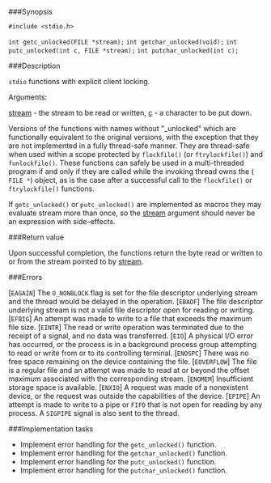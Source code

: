 ###Synopsis

`#include <stdio.h>`

`int getc_unlocked(FILE *stream);`
`int getchar_unlocked(void);`
`int putc_unlocked(int c, FILE *stream);`
`int putchar_unlocked(int c);`

###Description

`stdio` functions with explicit client locking.

Arguments:

<u>stream</u> - the stream to be read or written,
<u>c</u> - a character to be put down.

Versions of the functions with names without "_unlocked" which are functionally equivalent to the original versions, with the exception that they are not implemented in a fully thread-safe manner. They are thread-safe when used within a scope protected by `flockfile()` (or `ftrylockfile()`) and `funlockfile()`. These functions can safely be used in a multi-threaded program if and only if they are called while the invoking thread owns the ( `FILE *`) object, as is the case after a successful call to the `flockfile()` or `ftrylockfile()` functions.

If `getc_unlocked()` or `putc_unlocked()` are implemented as macros they may evaluate stream more than once, so the <u>stream</u> argument should never be an expression with side-effects.

###Return value

Upon successful completion, the functions return the byte read or written to or from the stream pointed to by <u>stream</u>. 

###Errors

[`EAGAIN`] The `O_NONBLOCK` flag is set for the file descriptor underlying stream and the thread would be delayed in the operation. 
[`EBADF`]  The file descriptor underlying stream is not a valid file descriptor open for reading or writing. 
[`EFBIG`] An attempt was made to write to a file that exceeds the maximum file size. 
[`EINTR`]  The read or write operation was terminated due to the receipt of a signal, and no data was transferred. 
[`EIO`]    A physical I/O error has occurred, or the process is in a background process group attempting to read or write from or to its controlling terminal.
[`ENOSPC`] There was no free space remaining on the device containing the file. 
[`EOVERFLOW`]  The file is a regular file and an attempt was made to read at or beyond the offset maximum associated with the corresponding stream. 
[`ENOMEM`] Insufficient storage space is available. 
[`ENXIO`]  A request was made of a nonexistent device, or the request was outside the capabilities of the device.
[`EPIPE`] An attempt is made to write to a pipe or `FIFO` that is not open for reading by any process. A `SIGPIPE` signal is also sent to the thread. 

###Implementation tasks

* Implement error handling for the `getc_unlocked()` function.
* Implement error handling for the `getchar_unlocked()` function.
* Implement error handling for the `putc_unlocked()` function.
* Implement error handling for the `putchar_unlocked()` function.